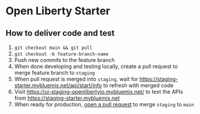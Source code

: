 # Open Liberty Starter

## How to deliver code and test
1) `git checkout main && git pull`
1) `git checkout -b feature-branch-name`
1) Push new commits to the feature branch
1) When done developing and testing locally, create a pull request to merge feature branch to `staging`
1) When pull request is merged into `staging`, wait for https://staging-starter.mybluemix.net/api/start/info to refresh with merged code
1) Visit https://ui-staging-openlibertyio.mybluemix.net/ to test the APIs from https://staging-starter.mybluemix.net
1) When ready for production, [open a pull request](https://github.com/OpenLiberty/start.openliberty.io/compare/main...staging) to merge `staging` to `main`

